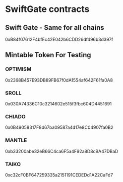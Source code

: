 # SwiftGate contracts

## Swift Gate - Same for all chains

0xB84f07612F4bfEc42E042b6CDD26df496b3d397f

## Mintable Token For Testing

### OPTIMISM

0x2368B457E93DB89FB67f0dA1554af642F61fa0A8

### SROLL

0x030A74336C10c3214602e515f3fbc604D4451691

### CHIADO

0x0B49058317F8d67ba09587a4d17e8C04907fa0B2

### MANTLE

0xb33200abe32eB66C4ca6F5a4F92a8D8cBA47DBaD

### TAIKO

0xc32cF0BF647259335a2151191CEDEDd1A22CaFd7

